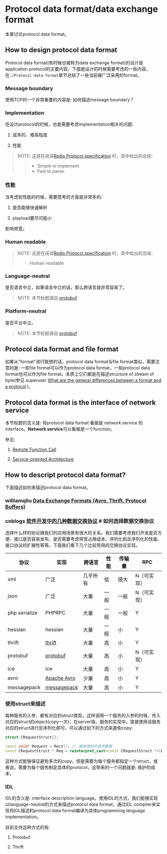 # Protocol data format/data exchange format

本章讨论protocol data format。

## How to design protocol data format 

Protocol data format(有时候也被称为data exchange format)的设计是application protocol的主要内容，下面是设计的时候需要考虑的一些内容，在`./Protocol-data-format`章节总结了一些当前被广泛采用的format。

### Message boundary

使用TCP的一个非常重要的内容是: 如何描述message boundary？

### Implementation

在设计protocol的时候，也是需要考虑implementation相关的问题:

1) 成本的、难易程度

2) 性能

> NOTE: 这是在阅读[Redis Protocol specification](https://redis.io/topics/protocol) 时，其中给出的总结:
>
> > - Simple to implement.
> > - Fast to parse.

### 性能

当考虑到性能的时候，需要思考的方面是非常多的: 

1) 是否能够快速解析

2) playload要尽可能小

影响带宽。

### Human readable



> NOTE: 这是在阅读[Redis Protocol specification](https://redis.io/topics/protocol) 时，其中给出的总结:
>
> > Human readable



### Language-neutral

是否语言中立，如果语言中立的话，那么跨语言就非常容易了。

> NOTE: 本节标题源自 [protobuf](https://github.com/protocolbuffers/protobuf)

### Platform-neutral

是否平台中立。

> NOTE: 本节标题源自 [protobuf](https://github.com/protocolbuffers/protobuf) 



## Protocol data format and file format

如果从"format"进行联想的话，protocol data format与file format类似，需要注意的是: 一些file format可以作为protocol data format，一些protocol data format也可以作为file format。本质上它们都是在描述structure of stream of byte(参见 superuser [What are the general differences between a format and a protocol](https://superuser.com/questions/736401/what-are-the-general-differences-between-a-format-and-a-protocol) )。





## Protocol data format is the interface of network service

本节标题的含义是: 将protocol data format 看做是 network service 的interface。**Network service**可以看做是一个function。

参见: 

1) [Remote Function Call](http://en.wikipedia.org/wiki/Remote_Function_Call)

2) [Service-oriented Architecture](http://en.wikipedia.org/wiki/Service-oriented_architecture)



## How to descript protocol data format?

下面描述如何来描述protocol data format。

### williamqliu [Data Exchange Formats (Avro, Thrift, Protocol Buffers)](https://williamqliu.github.io/2020/01/02/data-exchange-avro-thrift-protocolbuffers.html)





### cnblogs [软件开发中的几种数据交换协议](https://www.cnblogs.com/winner-0715/p/7693400.html) # 如何选择数据交换协议

选择什么样的协议跟我们的应用场景有很大的关系。我们需要考虑我们开发是否方便、接口是否容易发布、是否需要考虑带宽占用成本、序列化和反序列化的性能、接口协议的扩展性等等。下面我们看下几个比较常用的交换协议实现。

| 协议          | 实现                                                    | 跨语言   | 性能 | 传输量 | RPC         |
| ------------- | ------------------------------------------------------- | -------- | ---- | ------ | ----------- |
| xml           | 广泛                                                    | 几乎所有 | 低   | 很大   | N（可实现） |
| json          | 广泛                                                    | 大量     | 一般 | 一般   | N（可实现） |
| php serialize | PHPRPC                                                  | 大量     | 一般 | 一般   | Y           |
| hessian       | hessian                                                 | 大量     | 一般 | 小     | Y           |
| thrift        | [thrift](https://thrift.apache.org/)                    | 大量     | 高   | 小     | Y           |
| protobuf      | [protobuf](https://github.com/protocolbuffers/protobuf) | 大量     | 高   | 小     | N（可实现） |
| ice           | ice                                                     | 大量     | 高   | 小     | Y           |
| avro          | [Apache Avro](http://avro.apache.org/)                  | 少量     | 高   | 小     | Y           |
| messagepack   | [messagepack](http://msgpack.org/)                      | 大量     | 高   | 小     | Y           |



### 使用struct来描述

每种服务的入参，都有对应的struct类型，这样调用一个服务的入参的时候，传入对应的struct的object(copy一次)，在server端，服务的实现中，直接使用该服务对应的struct进行反序列化即可，可以通过如下的方式来避免copy:

```C++
struct CRequestStruct{};

const void* Request = Recv(); // 接收得到的请求数据
const CRequestStruct * Req = reinterpret_cast<const CRequestStruct *>(Request); // 
```

这种方式能够保证避免多次的copy，但是需要为每个服务都指定一个struct，或者说，需要为每个服务制定具体的protocol，这带来的一个问题就是: 维护的成本。



### IDL

IDL的含义是: interface description language。使用IDL的方式，我们能够实现以language-neutral的方式来描述protocol data format，通过IDL compiler来实现将IDL描述的protocol data format编译为具体programming language implementation。

目前支持这种方式的有:

1) Protobuf

2) Thrift

